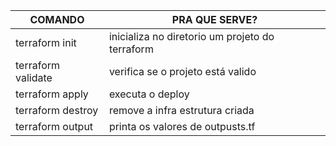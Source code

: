 | COMANDO            | PRA QUE SERVE?                                  |
|--------------------|-------------------------------------------------|
| terraform init  | inicializa no diretorio um projeto do terraform |
| terraform validate | verifica se o projeto está valido |
| terraform apply | executa o deploy |
| terraform destroy | remove a infra estrutura criada |
| terraform output | printa os valores de outpusts.tf |
